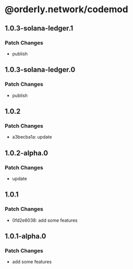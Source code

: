# @orderly.network/codemod

## 1.0.3-solana-ledger.1

### Patch Changes

- publish

## 1.0.3-solana-ledger.0

### Patch Changes

- publish

## 1.0.2

### Patch Changes

- a3becba1a: update

## 1.0.2-alpha.0

### Patch Changes

- update

## 1.0.1

### Patch Changes

- 0fd2e6038: add some features

## 1.0.1-alpha.0

### Patch Changes

- add some features
